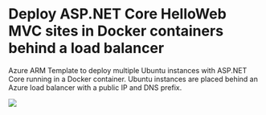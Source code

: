 # Deploy ASP.NET Core HelloWeb MVC sites in Docker containers behind a load balancer
Azure ARM Template to deploy multiple Ubuntu instances with ASP.NET Core running in a Docker container.
Ubuntu instances are placed behind an Azure load balancer with a public IP and DNS prefix.

<a href="https://portal.azure.com/#create/Microsoft.Template/uri/https%3A%2F%2Fraw.githubusercontent.com%2Fdaveyb%2Fubuntu-docker-aspnet-with-loadbalancer%2Fmaster%2Fazuredeploy.json" target="_blank">
    <img src="http://azuredeploy.net/deploybutton.png"/>
</a>